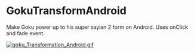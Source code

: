 # GokuTransformAndroid

Make Goku power up to his super sayian 2 form on Android. Uses onClick and fade event.

[![goku_Transformation_Android.gif](https://s1.postimg.org/230yj0335b/goku_Transformation_Android.gif)](https://postimg.org/image/13kv5u0bzf/)
